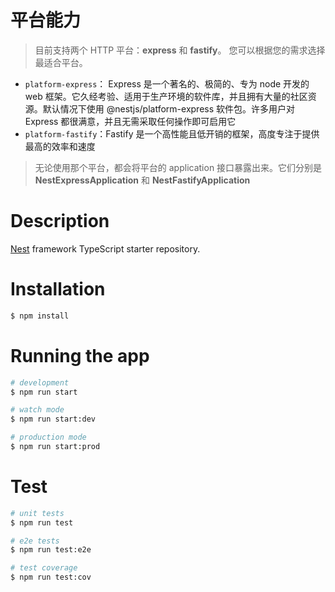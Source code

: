# 平台能力
> 目前支持两个 HTTP 平台：**express** 和 **fastify**。 您可以根据您的需求选择最适合平台。
- `platform-express`： Express 是一个著名的、极简的、专为 node 开发的 web 框架。它久经考验、适用于生产环境的软件库，并且拥有大量的社区资源。默认情况下使用 @nestjs/platform-express 软件包。许多用户对 Express 都很满意，并且无需采取任何操作即可启用它
- `platform-fastify`：Fastify 是一个高性能且低开销的框架，高度专注于提供最高的效率和速度
> 无论使用那个平台，都会将平台的 application 接口暴露出来。它们分别是 **NestExpressApplication** 和 **NestFastifyApplication**

# Description
[Nest](https://github.com/nestjs/nest) framework TypeScript starter repository.

# Installation
```bash
$ npm install
```

# Running the app
```bash
# development
$ npm run start

# watch mode
$ npm run start:dev

# production mode
$ npm run start:prod
```

# Test
```bash
# unit tests
$ npm run test

# e2e tests
$ npm run test:e2e

# test coverage
$ npm run test:cov
```


